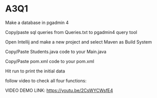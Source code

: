 # A3Q1

Make a database in pgadmin 4

Copy/paste sql queries from Queries.txt to pgadmin4 query tool

Open Intellij and make a new project and select Maven as Build System

Copy/Paste Students.java code to your Main.java

Copy/Paste pom.xml code to your pom.xml

Hit run to print the initial data


follow video to check all four functions:

VIDEO DEMO LINK: https://youtu.be/2CsWYCWsfE4
